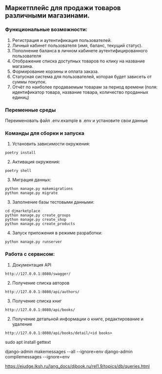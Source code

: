 ## Маркетплейс для продажи товаров различными магазинами.

### Функциональные возможности:
1. Регистрация и аутентификация пользователей.
2. Личный кабинет пользователя (имя, баланс, текущий статус).
3. Пополнение баланса в личном кабинете аутентифицированного пользователя
4. Отображение списка доступных товаров по клику на название магазина.
5. Формирование корзины и оплата заказа.
6. Статусная система для пользователей, которая будет зависеть от суммы покупок.
7. Отчёт по наиболее продаваемым товарам за период времени (поля: идентификатор товара, название товара, количество проданных единиц)


### Переменные среды
Переименовать файл .env.example в .env и установите свои данные

### Команды для сборки и запуска

1. Установить зависимости окружения: 
```
poetry install
```
2. Активация окружения: 
```
poetry shell
```
3. Миграция данных: 
```
python manage.py makemigrations
python manage.py migrate
```
3. Заполнение базы тестовыми данными:
```
cd djmarketplace
python manage.py create_groups
python manage.py create_shop
python manage.py create_products
```

4. Запуск приложения в режиме разработки:
```
python manage.py runserver
```

### Работа с сервисом:
1. Документация API
```
http://127.0.0.1:8080/swagger/
```
2. Получение списка авторов
```
http://127.0.0.1:8080/api/authors/
```

3. Получение списка книг
```
http://127.0.0.1:8080/api/books/
```
2. Получение детальной информации о книге, редактирование и удаление
```
http://127.0.0.1:8080/api/books/detail/<id books>
```
sudo apt install gettext

django-admin makemessages --all --ignore=env
django-admin compilemessages --ignore=env


https://ejudge.lksh.ru/lang_docs/djbook.ru/rel1.9/topics/db/queries.html